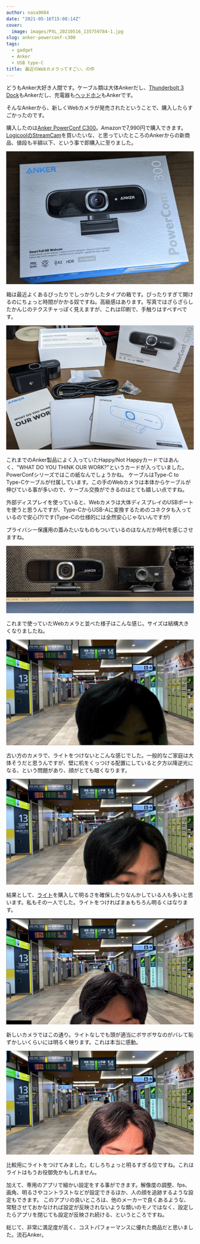 ```yaml
---
author: nasa9084
date: "2021-05-16T15:08:14Z"
cover:
  image: images/PXL_20210516_135759784-1.jpg
slug: anker-powerconf-c300
tags:
  - gadget
  - Anker
  - USB type-C
title: 最近のWebカメラってすごい、の件
---
```



どうもAnker大好き人間です。ケーブル類は大体Ankerだし、[Thunderbolt 3 Dock](/anker-powerexpand-elite-13-in-1/)もAnkerだし、充電器も[ヘッドホン](/soundcore-life-q30/)もAnkerです。

そんなAnkerから、新しくWebカメラが発売されたということで、購入したらすごかったのです。

購入したのは[Anker PowerConf C300](https://amzn.to/3tRAfUy)。Amazonで7,990円で購入できます。[LogicoolのStreamCam](https://amzn.to/33PFZ6x)を買いたいな、と思っていたところのAnkerからの新商品、値段も半額以下、という事で即購入に至りました。

![](images/PXL_20210516_135759784.jpg)

箱は最近よくあるぴったりでしっかりしたタイプの箱です。ぴったりすぎて開けるのにちょっと時間がかかる奴ですね。高級感はあります。写真ではざらざらしたかんじのテクスチャっぽく見えますが、これは印刷で、手触りはすべすべです。

![](images/PXL_20210516_135917536.jpg)

これまでのAnker製品によく入っていたHappy/Not Happyカードではあんく、"WHAT DO YOU THINK OUR WORK?"というカードが入っていました。PowerConfシリーズではこの紙なんでしょうかね。
ケーブルはType-C to Type-Cケーブルが付属しています。この手のWebカメラは本体からケーブルが伸びている事が多いので、ケーブル交換ができるのはとても嬉しい点ですね。

外部ディスプレイを使っていると、Webカメラは大体ディスプレイのUSBポートを使うと思うんですが、Type-CからUSB-Aに変換するためのコネクタも入っているので安心(?)です(Type-Cの仕様的には全然安心じゃないんですが)

プライバシー保護用の蓋みたいなものもついているのはなんだか時代を感じさせますね。

![](images/PXL_20210516_140004242.jpg)

これまで使っていたWebカメラと並べた様子はこんな感じ。サイズは結構大きくなりましたね。

![](images/----------2021-05-16-23.06.18.png)

古い方のカメラで、ライトをつけないとこんな感じでした。一般的なご家庭は大体そうだと思うんですが、壁に机をくっつける配置にしていると夕方以降逆光になる、という問題があり、顔がとても暗くなります。

![](images/----------2021-05-16-23.06.29.png)

結果として、[ライト](https://amzn.to/3uRrKKv)を購入して明るさを確保したりなんかしている人も多いと思います。私もその一人でした。ライトをつければまぁもちろん明るくはなります。

![](images/----------2021-05-16-23.08.32.png)

新しいカメラではこの通り。ライトなしでも頭が適当にボサボサなのがバレて恥ずかしいくらいには明るく映ります。これは本当に感動。

![](images/----------2021-05-16-23.08.40.png)

比較用にライトをつけてみました。むしろちょっと明るすぎる位ですね。これはライトはもうお役御免かもしれません。

加えて、専用のアプリで細かい設定をする事ができます。解像度の調整、fps、画角、明るさやコントラストなどが設定できるほか、人の顔を追跡するような設定もできます。
このアプリの良いところは、他のメーカーで良くあるような、常駐させておかなければ設定が反映されないような類いのモノではなく、設定したらアプリを閉じても設定が反映され続ける、というところですね。

総じて、非常に満足度が高く、コストパフォーマンスに優れた商品だと思いました。流石Anker。



